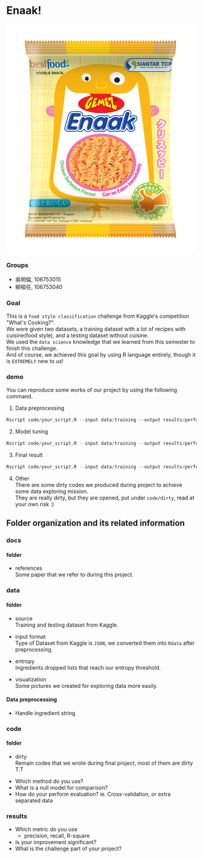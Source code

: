 # Enaak!

![Enaak](/logo.png)

### Groups
* 吳明倫, 106753015
* 柳桓任, 106753040

### Goal
This is a `food style classification` challenge from Kaggle's competition "What's Cooking?".  
We were given two datasets, a training dataset with a lot of recipes with cuisine(food style), and a testing dataset without cuisine.  
We used the `data science` knowledge that we learned from this semester to finish this challenge.  
And of course, we achieved this goal by using R language entirely, though it is `EXTREMELY` new to us!

### demo 
You can reproduce some works of our project by using the following command.

1. Data preprocessing
```R
Rscript code/your_script.R --input data/training --output results/performance.tsv
```

2. Model tuning
```R
Rscript code/your_script.R --input data/training --output results/performance.tsv
```

3. Final result
```R
Rscript code/your_script.R --input data/training --output results/performance.tsv
```

4. Other  
There are some dirty codes we produced during project to achieve some data exploring mission.  
They are really dirty, but they are opened, put under `code/dirty`, read at your own risk :)

## Folder organization and its related information

### docs
#### folder
- references  
Some paper that we refer to during this project.

### data
#### folder
- source  
Training and testing dataset from Kaggle.

- input format  
Type of Dataset from Kaggle is `JSON`, we converted them into `Rdata` after preprocessing.

- entropy  
Ingredients dropped lists that reach our entropy threshold.

- visualization  
Some pictures we created for exploring data more easily.

#### Data preprocessing
- Handle ingredient string

### code
#### folder
- dirty  
Remain codes that we wrote during final project, most of them are dirty T.T


* Which method do you use?
* What is a null model for comparison?
* How do your perform evaluation? ie. Cross-validation, or extra separated data

### results

* Which metric do you use 
  * precision, recall, R-square
* Is your improvement significant?
* What is the challenge part of your project?
